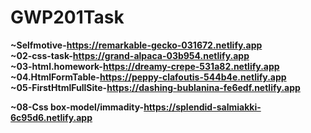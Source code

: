 # GWP201Task
<b>~Selfmotive-https://remarkable-gecko-031672.netlify.app</b><br>
<b>~02-css-task-https://grand-alpaca-03b954.netlify.app</b><br>
<b>~03-html.homework-https://dreamy-crepe-531a82.netlify.app</b><br>
<b>~04.HtmlFormTable-https://peppy-clafoutis-544b4e.netlify.app</b> <br>
<b>~05-FirstHtmlFullSite-https://dashing-bublanina-fe6edf.netlify.app</b><br>

<b>~08-Css box-model/immadity-https://splendid-salmiakki-6c95d6.netlify.app</b><br>
